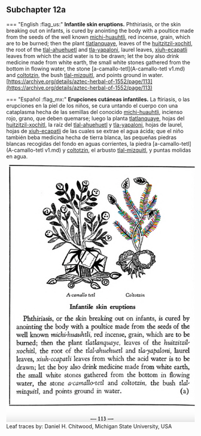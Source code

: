 ## Subchapter 12a  

=== "English :flag_us:"
    **Infantile skin eruptions.** Phthiriasis, or the skin breaking out on infants, is cured by anointing the body with a poultice made from the seeds of the well known [michi-huauhtli](Michi-huauhtli.md), red incense, grain, which are to be burned; then the plant [tlatlanquaye](Tlatlanquaye.md), leaves of the [huitzitzil-xochitl](Huitzihtzil-xochitl.md), the root of the [tlal-ahuehuetl](Tlal-ahuehuetl.md) and [tla-yapaloni](Tla-yapaloni.md), laurel leaves, [xiuh-ecapatli](Eca-patli.md) leaves from which the acid water is to be drawn; let the boy also drink medicine made from white earth, the small white stones gathered from the bottom in flowing water, the stone [a-camallo-tetl](A-camallo-tetl v1.md) and [coltotzin](Coltotzin.md), the bush [tlal-mizquitl](Tlal-mizquitl.md), and points ground in water.  
    [https://archive.org/details/aztec-herbal-of-1552/page/113](https://archive.org/details/aztec-herbal-of-1552/page/113)  


=== "Español :flag_mx:"
    **Erupciones cutáneas infantiles.** La ftiriasis, o las erupciones en la piel de los niños, se cura untando el cuerpo con una cataplasma hecha de las semillas del conocido [michi-huauhtli](Michi-huauhtli.md), incienso rojo, grano, que deben quemarse; luego la planta [tlatlanquaye](Tlatlanquaye.md), hojas del [huitzitzil-xochitl](Huitzihtzil-xochitl.md), la raíz del [tlal-ahuehuetl](Tlal-ahuehuetl.md) y [tla-yapaloni](Tla-yapaloni.md), hojas de laurel, hojas de [xiuh-ecapatli](Eca-patli.md) de las cuales se extrae el agua ácida; que el niño también beba medicina hecha de tierra blanca, las pequeñas piedras blancas recogidas del fondo en aguas corrientes, la piedra [a-camallo-tetl](A-camallo-tetl v1.md) y [coltotzin](Coltotzin.md), el arbusto [tlal-mizquitl](Tlal-mizquitl.md), y puntas molidas en agua.  

![D_ID081_p113_02_Coltotzin.png](assets/D_ID081_p113_02_Coltotzin.png)  
Leaf traces by: Daniel H. Chitwood, Michigan State University, USA  
